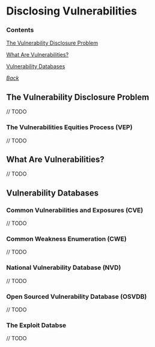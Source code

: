 # Disclosing Vulnerabilities

### Contents
[The Vulnerability Disclosure Problem](#the-vulnerability-disclosure-problem)

[What Are Vulnerabilities?](#what-are-vulnerabilities)

[Vulnerability Databases](#vulnerability-databases)

*[Back](../week5-vulnerabilities#week-5---vulnerabilities)*


## The Vulnerability Disclosure Problem
// TODO

### The Vulnerabilities Equities Process (VEP)
// TODO


## What Are Vulnerabilities?
// TODO


## Vulnerability Databases

### Common Vulnerabilities and Exposures (CVE)
// TODO

### Common Weakness Enumeration (CWE)
// TODO

### National Vulnerability Database (NVD)
// TODO

### Open Sourced Vulnerability Database (OSVDB)
// TODO

### The Exploit Databse
// TODO

